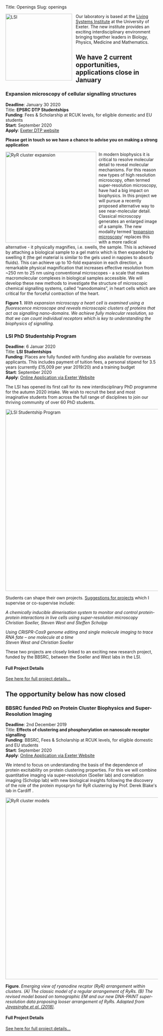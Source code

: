 Title: Openings
Slug: openings

<img style="float:left; border-right:12px solid white" width="220"
src="{filename}/images/logos/LSI-Logo-patterns.png" alt="LSI"> Our laboratory is
based at the
[Living Systems Institute](http://www.exeter.ac.uk/livingsystems/) at
the University of Exeter. The new institute provides an exciting
interdisciplinary environment bringing together leaders in Biology,
Physics, Medicine and Mathematics.

## We have 2 current opportunities, applications close in January 

### Expansion microscopy of cellular signalling structures

**Deadline**: January 30 2020 <br>
Title: **EPSRC DTP Studentships** <br>
**Funding**: Fees & Scholarship at RCUK levels, for eligible domestic and EU students<br>
**Start**: September 2020<br>
**Apply**: [Exeter DTP website](https://www.exeter.ac.uk/doctoralcollege/funding/fundedcentres/epsrcdtp)

**Please get in touch so we have a chance to advise you on making a strong application**

<img style="float:left; border-right:8px solid white" width="300"
src="{filename}/images/research/RyRclustersExpansion.png" alt="RyR cluster expansion">

In modern biophysics it is critical to resolve molecular detail to reveal molecular mechanisms. For this reason new types of high resolution microscopy, often termed super-resolution microscopy, have had a big impact on biophysics. In this project we will pursue a recently proposed alternative way to see near-molecular detail. Classical microscopy generates an enlarged image of a sample. The new modality termed ‘[expansion microscopy](http://dx.doi.org/10.1021/acsnano.8b08742)’ replaces this with a more radical alternative - it physically magnifies, i.e. swells, the sample. This is achieved by attaching a biological sample to a gel matrix which is then expanded by swelling it (the gel material is similar to the gels used in nappies to absorb fluids). This can achieve up to 10-fold expansion in each direction, a remarkable physical magnification that increases effective resolution from ~250 nm to 25 nm using conventional microscopes - a scale that makes macromolecular complexes in biological samples accessible. We will develop these new methods to investigate the structure of microscopic chemical signalling systems, called “nanodomains”, in heart cells which are critical for the forceful contraction of the heart.

__Figure 1__. _With expansion microscopy a heart cell is examined using a fluorescence microscope and reveals microscopic clusters of proteins that act as signalling nano-domains. We achieve fully molecular resolution, so that we can count individual receptors which is key to understanding the biophysics of signalling._


### LSI PhD Studentship Program

**Deadline**: 6 Januar 2020 <br>
Title: **LSI Studentships** <br>
**Funding**: Places are fully funded with funding also available for overseas applicants.  This includes payment of tuition fees, a personal stipend for 3.5 years (currently £15,009 per year 2019/20) and a training budget<br>
**Start**: September 2020<br>
**Apply**: [Online Application via Exeter Website](http://www.exeter.ac.uk/studying/funding/award/?id=3784)

The LSI has opened its first call for its new interdisciplinary PhD programme for the autumn 2020 intake.  We wish to recruit the best and most imaginative students from across the full range of disciplines to join our thriving community of over 60 PhD students.

<img align="center" width="600"
src="{filename}/images/research/LSI-studentships.png" alt="LSI Studentship Program">


Students can shape their own projects. [Suggestions for projects](https://www.exeter.ac.uk/livingsystems/research/lsistudentships/projectexamples/) which I supervise or co-supervise include:

*A chemically inducible dimerisation system to monitor and control protein-protein interactions in live cells using super-resolution microscopy* <br>
*Christian Soeller, Steven West and Steffen Scholpp*

*Using CRISPR-Cas9 genome editing and single molecule imaging to trace RNA fate – one molecule at a time* <br>
*Steven West and Christian Soeller*

These two projects are closely linked to an exciting new research project, funded by the BBSRC, between the Soeller and West labs in the LSI.

#### Full Project Details

[See here for full project details...](https://www.exeter.ac.uk/livingsystems/research/lsistudentships/)

## The opportunity below has now closed

### BBSRC funded PhD on Protein Cluster Biophysics and Super-Resolution Imaging

**Deadline**: 2nd December 2019 <br>
Title: **Effects of clustering and phosphorylation on nanoscale receptor signalling** <br>
**Funding**: BBSRC, Fees & Scholarship at RCUK levels, for eligible domestic and EU students<br>
**Start**: September 2020<br>
**Apply**: [Online Application via Exeter Website](http://www.exeter.ac.uk/studying/funding/award/?id=3720)

We intend to focus on understanding the basis of the dependence of protein excitability on protein clustering properties. For this we will combine quantitative imaging via super-resolution (Soeller lab) and correlation imaging (Scholpp lab) with new biological insights following the discovery of the role of the protein myospryn for RyR clustering by Prof. Derek Blake's lab in Cardiff .

<img align="center" width="600"
src="{filename}/images/research/RyRclustersCellReportScheme.png" alt="RyR cluster models">

__Figure__. _Emerging view of ryanodine recptor (RyR) arrangement within clusters. (A) The classic model of a regular arrangement of RyRs. (B) The revised model based on tomographic EM and our new DNA-PAINT super-resolution data proposing looser arrangement of RyRs. Adapted from [Jayasinghe et al. (2018)](http://dx.doi.org/10.1016/j.celrep.2017.12.045)._

#### Full Project Details

[See here for full project details...]({filename}/pages/openings/phd-bbsrc20.md)
